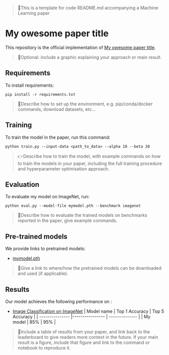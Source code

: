 > 🧩This is a template for code README.md accompanying a Machine Learning paper

# My owesome paper title

This repository is the official implementation of [My owesome paper title](https://arxiv.org/abs/2030.12345). 

> 🧩Optional: include a graphic explaining your approach or main result. 

## Requirements

To install requirements:

```
pip install -r requirements.txt
```

> 🧩Describe how to set up the environment, e.g. pip/conda/docker commands, download datasets, etc...

## Training

To train the model in the paper, run this command:

```
python train.py --input-data <path_to_data> --alpha 10 --beta 20
```

> 👉Describe how to train the model, with example commands on how to train the models in your paper, including the full training procedure and hyperparameter optimisation approach.

## Evaluation

To evaluate my model on ImageNet, run:

```
python eval.py --model-file mymodel.pth --benchmark imagenet
```

> 🧩Describe how to evaluate the trained models on benchmarks reported in the paper, give example commands. 

## Pre-trained models

We provide links to pretrained models:

- [mymodel.pth](https://drive.google.com/filehash)

> 🧩Give a link to where/how the pretrained models can be downloaded and used (if applicable). 

## Results

Our model achieves the following performance on :

- [Image Classification on ImageNet](https://paperswithcode.com/sota/image-classification-on-imagenet)
| Model name      | Top 1 Accuracy  | Top 5 Accuracy |
| --------------- |---------------- | -------------- |
| My model        |     85%         |      95%       |

> 🧩Include a table of results from your paper, and link back to the leaderboard to give readers more context in the future. If your main result is a figure, include that figure and link to the command or notebook to reproduce it. 


